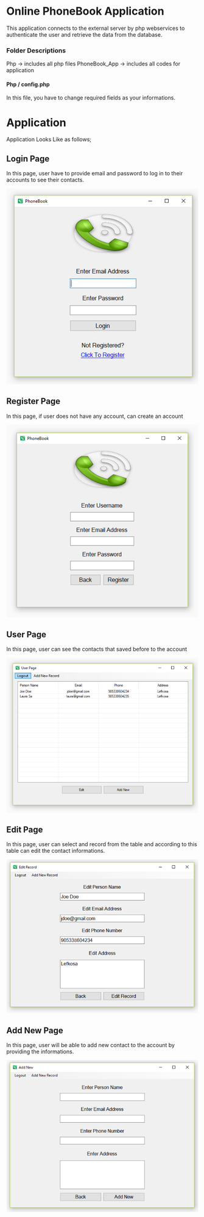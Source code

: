 # Online PhoneBook Application
This application connects to the external server by php webservices to authenticate the user and retrieve the data from the database.

### Folder Descriptions
Php -> includes all php files
PhoneBook_App -> includes all codes for application

#### Php / config.php
In this file, you have to change required fields as your informations.

# Application

Application Looks Like as follows;

## Login Page
In this page, user have to provide email and password to log in to their accounts to see their contacts.

![Login Page](/images/Login.PNG)

## Register Page
In this page, if user does not have any account, can create an account

![Login Page](/images/Register.PNG)

## User Page
In this page, user can see the contacts that saved before to the account

![Login Page](/images/UserPage.PNG)

## Edit Page
In this page, user can select and record from the table and according to this table can edit the contact informations.

![Login Page](/images/EditRecord.PNG)

## Add New Page
In this page, user will be able to add new contact to the account by providing the informations.

![Login Page](/images/AddNew.PNG)




